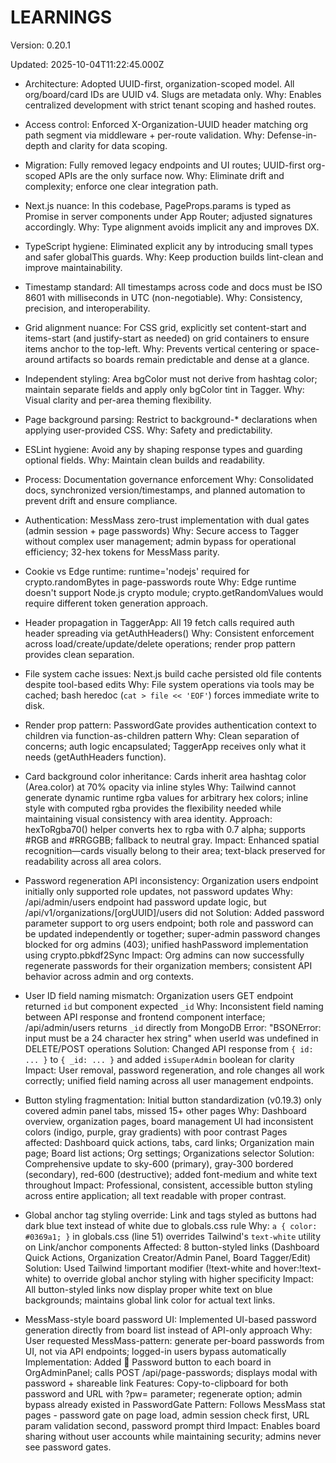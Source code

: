 # LEARNINGS

Version: 0.20.1

Updated: 2025-10-04T11:22:45.000Z

- Architecture: Adopted UUID-first, organization-scoped model. All org/board/card IDs are UUID v4. Slugs are metadata only.
  Why: Enables centralized development with strict tenant scoping and hashed routes.
- Access control: Enforced X-Organization-UUID header matching org path segment via middleware + per-route validation.
  Why: Defense-in-depth and clarity for data scoping.
- Migration: Fully removed legacy endpoints and UI routes; UUID-first org-scoped APIs are the only surface now.
  Why: Eliminate drift and complexity; enforce one clear integration path.
- Next.js nuance: In this codebase, PageProps.params is typed as Promise in server components under App Router; adjusted signatures accordingly.
  Why: Type alignment avoids implicit any and improves DX.
- TypeScript hygiene: Eliminated explicit any by introducing small types and safer globalThis guards.
  Why: Keep production builds lint-clean and improve maintainability.
- Timestamp standard: All timestamps across code and docs must be ISO 8601 with milliseconds in UTC (non-negotiable).
  Why: Consistency, precision, and interoperability.
- Grid alignment nuance: For CSS grid, explicitly set content-start and items-start (and justify-start as needed) on grid containers to ensure items anchor to the top-left.
  Why: Prevents vertical centering or space-around artifacts so boards remain predictable and dense at a glance.

- Independent styling: Area bgColor must not derive from hashtag color; maintain separate fields and apply only bgColor tint in Tagger.
  Why: Visual clarity and per-area theming flexibility.
- Page background parsing: Restrict to background-* declarations when applying user-provided CSS.
  Why: Safety and predictability.
- ESLint hygiene: Avoid any by shaping response types and guarding optional fields.
  Why: Maintain clean builds and readability.

- Process: Documentation governance enforcement
  Why: Consolidated docs, synchronized version/timestamps, and planned automation to prevent drift and ensure compliance.

- Authentication: MessMass zero-trust implementation with dual gates (admin session + page passwords)
  Why: Secure access to Tagger without complex user management; admin bypass for operational efficiency; 32-hex tokens for MessMass parity.
- Cookie vs Edge runtime: runtime='nodejs' required for crypto.randomBytes in page-passwords route
  Why: Edge runtime doesn't support Node.js crypto module; crypto.getRandomValues would require different token generation approach.
- Header propagation in TaggerApp: All 19 fetch calls required auth header spreading via getAuthHeaders()
  Why: Consistent enforcement across load/create/update/delete operations; render prop pattern provides clean separation.
- File system cache issues: Next.js build cache persisted old file contents despite tool-based edits
  Why: File system operations via tools may be cached; bash heredoc (`cat > file << 'EOF'`) forces immediate write to disk.
- Render prop pattern: PasswordGate provides authentication context to children via function-as-children pattern
  Why: Clean separation of concerns; auth logic encapsulated; TaggerApp receives only what it needs (getAuthHeaders function).

- Card background color inheritance: Cards inherit area hashtag color (Area.color) at 70% opacity via inline styles
  Why: Tailwind cannot generate dynamic runtime rgba values for arbitrary hex colors; inline style with computed rgba provides the flexibility needed while maintaining visual consistency with area identity.
  Approach: hexToRgba70() helper converts hex to rgba with 0.7 alpha; supports #RGB and #RRGGBB; fallback to neutral gray.
  Impact: Enhanced spatial recognition—cards visually belong to their area; text-black preserved for readability across all area colors.

- Password regeneration API inconsistency: Organization users endpoint initially only supported role updates, not password updates
  Why: /api/admin/users endpoint had password update logic, but /api/v1/organizations/[orgUUID]/users did not
  Solution: Added password parameter support to org users endpoint; both role and password can be updated independently or together; super-admin password changes blocked for org admins (403); unified hashPassword implementation using crypto.pbkdf2Sync
  Impact: Org admins can now successfully regenerate passwords for their organization members; consistent API behavior across admin and org contexts.

- User ID field naming mismatch: Organization users GET endpoint returned `id` but component expected `_id`
  Why: Inconsistent field naming between API response and frontend component interface; /api/admin/users returns `_id` directly from MongoDB
  Error: "BSONError: input must be a 24 character hex string" when userId was undefined in DELETE/POST operations
  Solution: Changed API response from `{ id: ... }` to `{ _id: ... }` and added `isSuperAdmin` boolean for clarity
  Impact: User removal, password regeneration, and role changes all work correctly; unified field naming across all user management endpoints.

- Button styling fragmentation: Initial button standardization (v0.19.3) only covered admin panel tabs, missed 15+ other pages
  Why: Dashboard overview, organization pages, board management UI had inconsistent colors (indigo, purple, gray gradients) with poor contrast
  Pages affected: Dashboard quick actions, tabs, card links; Organization main page; Board list actions; Org settings; Organizations selector
  Solution: Comprehensive update to sky-600 (primary), gray-300 bordered (secondary), red-600 (destructive); added font-medium and white text throughout
  Impact: Professional, consistent, accessible button styling across entire application; all text readable with proper contrast.

- Global anchor tag styling override: Link and <a> tags styled as buttons had dark blue text instead of white due to globals.css rule
  Why: `a { color: #0369a1; }` in globals.css (line 51) overrides Tailwind's `text-white` utility on Link/anchor components
  Affected: 8 button-styled links (Dashboard Quick Actions, Organization Creator/Admin Panel, Board Tagger/Edit)
  Solution: Used Tailwind !important modifier (!text-white and hover:!text-white) to override global anchor styling with higher specificity
  Impact: All button-styled links now display proper white text on blue backgrounds; maintains global link color for actual text links.

- MessMass-style board password UI: Implemented UI-based password generation directly from board list instead of API-only approach
  Why: User requested MessMass-pattern: generate per-board passwords from UI, not via API endpoints; logged-in users bypass automatically
  Implementation: Added 🔑 Password button to each board in OrgAdminPanel; calls POST /api/page-passwords; displays modal with password + shareable link
  Features: Copy-to-clipboard for both password and URL with ?pw= parameter; regenerate option; admin bypass already existed in PasswordGate
  Pattern: Follows MessMass stat pages - password gate on page load, admin session check first, URL param validation second, password prompt third
  Impact: Enables board sharing without user accounts while maintaining security; admins never see password gates.
